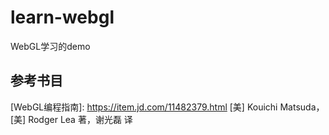 # learn-webgl
WebGL学习的demo

## 参考书目
[WebGL编程指南]: https://item.jd.com/11482379.html   [美] Kouichi Matsuda，[美] Rodger Lea 著，谢光磊 译
